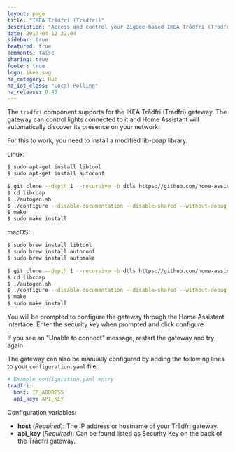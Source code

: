 ```yaml
---
layout: page
title: "IKEA Trådfri (Tradfri)"
description: "Access and control your ZigBee-based IKEA Trådfri (Tradfri) devices."
date: 2017-04-12 22.04
sidebar: true
featured: true
comments: false
sharing: true
footer: true
logo: ikea.svg
ha_category: Hub
ha_iot_class: "Local Polling"
ha_release: 0.43
---
```


The `tradfri` component supports for the IKEA Trådfri (Tradfri) gateway. The gateway can control lights connected to it and Home Assistant will automatically discover its presence on your network. 

For this to work, you need to install a modified lib-coap library.

Linux:

```bash
$ sudo apt-get install libtool
$ sudo apt-get install autoconf

$ git clone --depth 1 --recursive -b dtls https://github.com/home-assistant/libcoap.git
$ cd libcoap
$ ./autogen.sh
$ ./configure --disable-documentation --disable-shared --without-debug CFLAGS="-D COAP_DEBUG_FD=stderr"
$ make
$ sudo make install
```

macOS:

```bash
$ sudo brew install libtool
$ sudo brew install autoconf
$ sudo brew install automake

$ git clone --depth 1 --recursive -b dtls https://github.com/home-assistant/libcoap.git
$ cd libcoap
$ ./autogen.sh
$ ./configure --disable-documentation --disable-shared --without-debug CFLAGS="-D COAP_DEBUG_FD=stderr"
$ make
$ sudo make install
```
You will be prompted to configure the gateway through the Home Assistant interface, Enter the security key when prompted and click configure

<p class='note'>
If you see an "Unable to connect" message, restart the gateway and try again.
</p>
 
The gateway can also be manually configured by adding the following lines to your `configuration.yaml` file:

```yaml
# Example configuration.yaml entry
tradfri:
  host: IP_ADDRESS
  api_key: API_KEY
```

Configuration variables:

 - **host** (*Required*): The IP address or hostname of your Trådfri gateway.
 - **api_key** (*Required*): Can be found listed as Security Key on the back of the Trådfri gateway.
